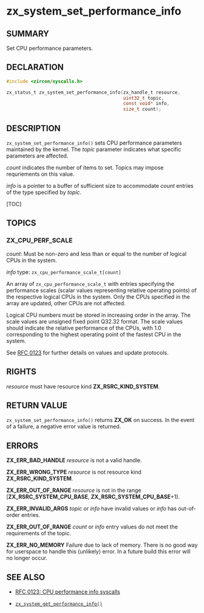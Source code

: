 # zx_system_set_performance_info

## SUMMARY

<!-- Contents of this heading updated by update-docs-from-fidl, do not edit. -->

Set CPU performance parameters.

## DECLARATION

<!-- Contents of this heading updated by update-docs-from-fidl, do not edit. -->

```c
#include <zircon/syscalls.h>

zx_status_t zx_system_set_performance_info(zx_handle_t resource,
                                           uint32_t topic,
                                           const void* info,
                                           size_t count);
```

## DESCRIPTION

`zx_system_set_performance_info()` sets CPU performance parameters maintained by the kernel. The
*topic* parameter indicates what specific parameters are affected.

*count* indicates the number of items to set. Topics may impose requriements on this value.

*info* is a pointer to a buffer of sufficient size to accommodate *count* entries of the type
specified by *topic*.

[TOC]

## TOPICS

### ZX_CPU_PERF_SCALE

*count*: Must be non-zero and less than or equal to the number of logical CPUs in the system.

*info* type: `zx_cpu_performance_scale_t[count]`

An array of `zx_cpu_performance_scale_t` with entries specifying the performance scales (scalar
values representing relative operating points) of the respective logical CPUs in the system. Only
the CPUs specified in the array are updated, other CPUs are not affected.

Logical CPU numbers must be stored in increasing order in the array. The scale values are unsigned
fixed point Q32.32 format. The scale values should indicate the relative performance of the CPUs,
with 1.0 corresponding to the highest operating point of the fastest CPU in the system.

See [RFC 0123](/contribute/governance/rfcs/0123_cpu_performance_info.md)
for further details on values and update protocols.

## RIGHTS

<!-- Contents of this heading updated by update-docs-from-fidl, do not edit. -->

*resource* must have resource kind **ZX_RSRC_KIND_SYSTEM**.

## RETURN VALUE

`zx_system_set_performance_info()` returns **ZX_OK** on success. In the event of a failure, a
negative error value is returned.

## ERRORS

**ZX_ERR_BAD_HANDLE** *resource* is not a valid handle.

**ZX_ERR_WRONG_TYPE** *resource* is not resource kind **ZX_RSRC_KIND_SYSTEM**.

**ZX_ERR_OUT_OF_RANGE** *resource* is not in the range [**ZX_RSRC_SYSTEM_CPU_BASE**, **ZX_RSRC_SYSTEM_CPU_BASE**+1).

**ZX_ERR_INVALID_ARGS** *topic* or *info* have invalid values or *info* has out-of-order entries. 

**ZX_ERR_OUT_OF_RANGE** *count* or *info* entry values do not meet the requirements of the topic.

**ZX_ERR_NO_MEMORY** Failure due to lack of memory. There is no good way for userspace to handle this (unlikely) error. In a future build this error will no longer occur.


## SEE ALSO

- [RFC 0123: CPU performance info syscalls](/contribute/governance/rfcs/0123_cpu_performance_info.md)
 

 - [`zx_system_get_performance_info()`]

<!-- References updated by update-docs-from-fidl, do not edit. -->

[`zx_system_get_performance_info()`]: system_get_performance_info.md
